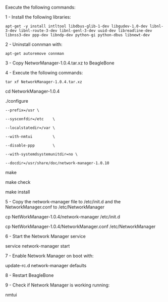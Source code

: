 Execute the following commands:

1 - Install the following libraries:

    apt-get -y install intltool libdbus-glib-1-dev libgudev-1.0-dev libnl-3-dev libnl-route-3-dev libnl-genl-3-dev uuid-dev libreadline-dev libnss3-dev ppp-dev libndp-dev python-gi python-dbus libnewt-dev

2 - Uninstall connman with:

    apt-get autoremove connman

3 - Copy NetworManager-1.0.4.tar.xz to BeagleBone

4 - Execute the following commands:

    tar xf NetworkManager-1.0.4.tar.xz
  
  cd NetworkManager-1.0.4

  ./configure 
  
    --prefix=/usr \

    --sysconfdir=/etc    \
  
    --localstatedir=/var \
  
    --with-nmtui         \

    --disable-ppp        \

    --with-systemdsystemunitdir=no \
        
    --docdir=/usr/share/doc/network-manager-1.0.10

  make
    
  make check
    
  make install
    

5 - Copy the network-manager file to /etc/init.d and the NetworkManager.conf to /etc/NetworkManager

  cp NetWorkManager-1.0.4/network-manager /etc/init.d
  
  cp NetWorkManager-1.0.4/NetworkManager.conf /etc/NetworkManager

6 - Start the Network Manager service

  service network-manager start

7 - Enable Network Manager on boot with:

  update-rc.d network-manager defaults

8 - Restart BeagleBone

9 - Check if Network Manager is working running:

  nmtui

